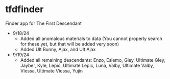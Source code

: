 # tfdfinder
Finder app for The First Descendant

- 9/18/24
  - Added all anomalous materials to data (You cannot properly search for these yet, but that will be added very soon)
  - Added Ult Bunny, Ajax, and Ult Ajax
- 9/19/24
  - Added all remaining descendants: Enzo, Esiemo, Gley, Ultimate Gley, Jayber, Kyle, Lepic, Ultimate Lepic, Luna,
  Valby, Ultimate Valby, Viessa, Ultimate Viessa, Yujin